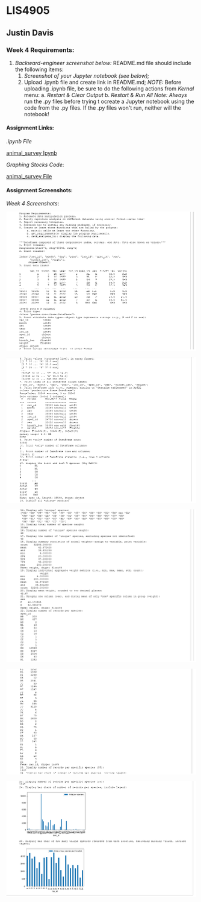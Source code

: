 # LIS4905

## Justin Davis

### Week 4 Requirements:

1. *Backward-engineer screenshot below:* README.md file should include the following items:
    1. *Screenshot of your Jupyter notebook (see below);*
    2. Upload .ipynb file and create link in README.md;
        *NOTE:* Before uploading .ipynb file, be sure to do the following actions from *Kernal* menu:
            a. *Restart & Clear Output*
            b. *Restart & Run All*
    *Note: Always* run the .py files before trying t ocreate a Jupyter notebook using the code from the .py files. If the .py files won't run, neither will the notebook!

#### Assignment Links:

*.ipynb File*

[animal_survey Ipynb](docs/animal_survey.ipynb)

*Graphing Stocks Code*:

[animal_survey File](docs/animal_survey.py)

#### Assignment Screenshots:

*Week 4 Screenshots*:

![animal_survey](img/1.png)

![animal_survey](img/2.png)

![animal_survey](img/3.png)

![animal_survey](img/4.png)

![animal_survey](img/5.png)